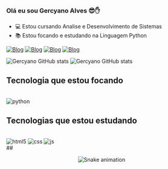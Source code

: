 
### Olá eu sou Gercyano Alves  😎✋
- 💻 Estou cursando Analise e Desenvolvimento de Sistemas
- 📚 Estou focando e estudando na Linguagem Python


[![Blog](https://img.shields.io/badge/LinkedIn-0077B5?style=for-the-badge&logo=linkedin&logoColor=white)](https://www.linkedin.com/in/gercyano-alves-957623226/)
[![Blog](https://img.shields.io/badge/Facebook-1877F2?style=for-the-badge&logo=facebook&logoColor=white)](https://www.facebook.com/beybe.sauro.75)
[![Blog](https://img.shields.io/badge/Instagram-E4405F?style=for-the-badge&logo=instagram&logoColor=white)](https://www.instagram.com/gercyanoalves/)
[![Blog](https://img.shields.io/badge/Gmail-E4405F?style=for-the-badge&logo=gmail&logoColor=white)](mailto:gercyanoalves@gmail.com)

![Gercyano GitHub stats](https://github-readme-stats.vercel.app/api?username=gercyanoalves&theme=aura&show_icons=true)
![Gercyano GitHub stats](https://github-readme-stats.vercel.app/api/top-langs/?username=gercyanoalves&layout=compact&langs_count=7&theme=dark)


## Tecnologia que estou focando
<div style="display: inline_block"> <br/>
    <img aling= "center" alt="python" src="https://img.shields.io/badge/Python-14354C?style=for-the-badge&logo=python&logoColor=white"/>
</div>

## Tecnologias que estou estudando
<div style="display: inline_block"> <br/>
    <img aling= "center" alt="html5" src="https://img.shields.io/badge/HTML5-E34F26?style=for-the-badge&logo=html5&logoColor=white"/>
    <img aling= "center" alt="css" src="https://img.shields.io/badge/CSS-239120?&style=for-the-badge&logo=css3&logoColor=white"/>
    <img aling= "center" alt="js" src="https://img.shields.io/badge/JavaScript-323330?style=for-the-badge&logo=javascript&logoColor=F7DF1E"/>
</div>
##
<div align="center"> 
  
  ![Snake animation](https://github.com/GercyanoAlves/gercyanoalves/blob/output/github-contribution-grid-snake.svg)
 
</div>


